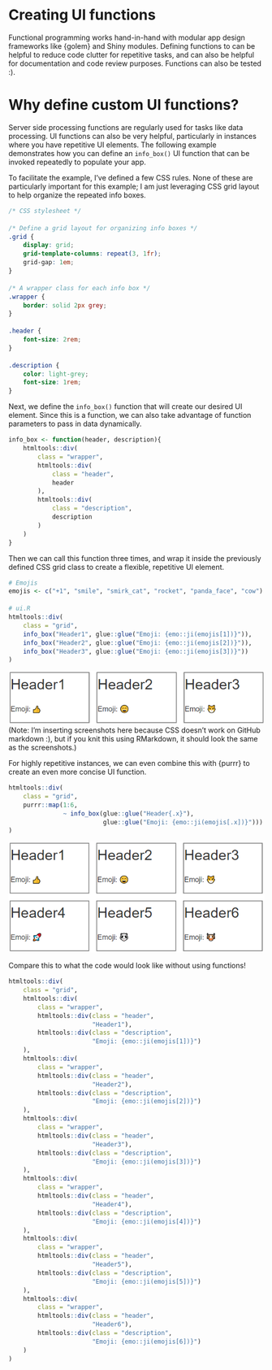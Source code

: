 Creating UI functions
================

Functional programming works hand-in-hand with modular app design
frameworks like {golem} and Shiny modules. Defining functions to can be
helpful to reduce code clutter for repetitive tasks, and can also be
helpful for documentation and code review purposes. Functions can also
be tested :).

# Why define custom UI functions?

Server side processing functions are regularly used for tasks like data
processing. UI functions can also be very helpful, particularly in
instances where you have repetitive UI elements. The following example
demonstrates how you can define an `info_box()` UI function that can be
invoked repeatedly to populate your app.

To facilitate the example, I’ve defined a few CSS rules. None of these
are particularly important for this example; I am just leveraging CSS
grid layout to help organize the repeated info boxes.

``` css
/* CSS stylesheet */
    
/* Define a grid layout for organizing info boxes */
.grid {
    display: grid;
    grid-template-columns: repeat(3, 1fr);
    grid-gap: 1em;
}

/* A wrapper class for each info box */
.wrapper {
    border: solid 2px grey;
}

.header {
    font-size: 2rem;
}

.description {
    color: light-grey;
    font-size: 1rem;
}
```

Next, we define the `info_box()` function that will create our desired
UI element. Since this is a function, we can also take advantage of
function parameters to pass in data dynamically.

``` r
info_box <- function(header, description){
    htmltools::div(
        class = "wrapper",
        htmltools::div(
            class = "header",
            header
        ),
        htmltools::div(
            class = "description",
            description
        )
    )
}
```

Then we can call this function three times, and wrap it inside the
previously defined CSS grid class to create a flexible, repetitive UI
element.

``` r
# Emojis
emojis <- c("+1", "smile", "smirk_cat", "rocket", "panda_face", "cow")

# ui.R
htmltools::div(
    class = "grid",
    info_box("Header1", glue::glue("Emoji: {emo::ji(emojis[1])}")),
    info_box("Header2", glue::glue("Emoji: {emo::ji(emojis[2])}")),
    info_box("Header3", glue::glue("Emoji: {emo::ji(emojis[3])}"))
)
```

![](img/three_info_box.PNG) (Note: I’m inserting screenshots here
because CSS doesn’t work on GitHub markdown :), but if you knit this
using RMarkdown, it should look the same as the screenshots.)

For highly repetitive instances, we can even combine this with {purrr}
to create an even more concise UI function.

``` r
htmltools::div(
    class = "grid",
    purrr::map(1:6,
               ~ info_box(glue::glue("Header{.x}"),
                          glue::glue("Emoji: {emo::ji(emojis[.x])}")))
)
```

![](img/six_info_box.PNG)

Compare this to what the code would look like without using functions\!

``` r
htmltools::div(
    class = "grid",
    htmltools::div(
        class = "wrapper",
        htmltools::div(class = "header",
                       "Header1"),
        htmltools::div(class = "description",
                       "Emoji: {emo::ji(emojis[1])}")
    ),
    htmltools::div(
        class = "wrapper",
        htmltools::div(class = "header",
                       "Header2"),
        htmltools::div(class = "description",
                       "Emoji: {emo::ji(emojis[2])}")
    ),
    htmltools::div(
        class = "wrapper",
        htmltools::div(class = "header",
                       "Header3"),
        htmltools::div(class = "description",
                       "Emoji: {emo::ji(emojis[3])}")
    ),
    htmltools::div(
        class = "wrapper",
        htmltools::div(class = "header",
                       "Header4"),
        htmltools::div(class = "description",
                       "Emoji: {emo::ji(emojis[4])}")
    ),
    htmltools::div(
        class = "wrapper",
        htmltools::div(class = "header",
                       "Header5"),
        htmltools::div(class = "description",
                       "Emoji: {emo::ji(emojis[5])}")
    ),
    htmltools::div(
        class = "wrapper",
        htmltools::div(class = "header",
                       "Header6"),
        htmltools::div(class = "description",
                       "Emoji: {emo::ji(emojis[6])}")
    )
)
```
